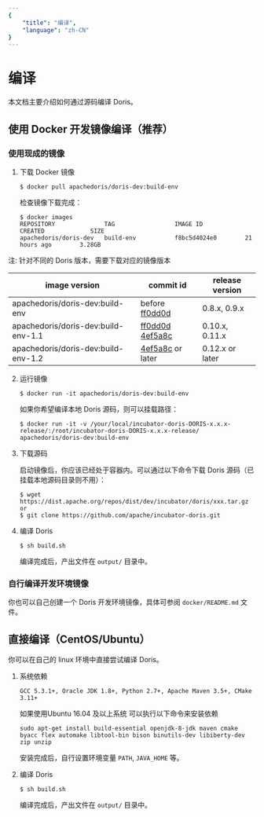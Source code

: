 ```yaml
---
{
    "title": "编译",
    "language": "zh-CN"
}
---
```


<!-- 
Licensed to the Apache Software Foundation (ASF) under one
or more contributor license agreements.  See the NOTICE file
distributed with this work for additional information
regarding copyright ownership.  The ASF licenses this file
to you under the Apache License, Version 2.0 (the
"License"); you may not use this file except in compliance
with the License.  You may obtain a copy of the License at

  http://www.apache.org/licenses/LICENSE-2.0

Unless required by applicable law or agreed to in writing,
software distributed under the License is distributed on an
"AS IS" BASIS, WITHOUT WARRANTIES OR CONDITIONS OF ANY
KIND, either express or implied.  See the License for the
specific language governing permissions and limitations
under the License.
-->

# 编译

本文档主要介绍如何通过源码编译 Doris。

## 使用 Docker 开发镜像编译（推荐）

### 使用现成的镜像

1. 下载 Docker 镜像

    `$ docker pull apachedoris/doris-dev:build-env`
    
    检查镜像下载完成：
    
    ```
    $ docker images
    REPOSITORY              TAG                 IMAGE ID            CREATED             SIZE
    apachedoris/doris-dev   build-env           f8bc5d4024e0        21 hours ago        3.28GB
    ```
    
注: 针对不同的 Doris 版本，需要下载对应的镜像版本

| image version | commit id | release version |
|---|---|---|
| apachedoris/doris-dev:build-env | before [ff0dd0d](https://github.com/apache/incubator-doris/commit/ff0dd0d2daa588f18b6db56f947e813a56d8ec81) | 0.8.x, 0.9.x |
| apachedoris/doris-dev:build-env-1.1 | [ff0dd0d](https://github.com/apache/incubator-doris/commit/ff0dd0d2daa588f18b6db56f947e813a56d8ec81) [4ef5a8c](https://github.com/apache/incubator-doris/commit/4ef5a8c8560351d7fff7ff8fd51c4c7a75e006a8) | 0.10.x, 0.11.x |
| apachedoris/doris-dev:build-env-1.2 | [4ef5a8c](https://github.com/apache/incubator-doris/commit/4ef5a8c8560351d7fff7ff8fd51c4c7a75e006a8) or later | 0.12.x or later

2. 运行镜像

    `$ docker run -it apachedoris/doris-dev:build-env`
    
    如果你希望编译本地 Doris 源码，则可以挂载路径：
    
    ```
    $ docker run -it -v /your/local/incubator-doris-DORIS-x.x.x-release/:/root/incubator-doris-DORIS-x.x.x-release/ apachedoris/doris-dev:build-env
    ```
    
3. 下载源码

    启动镜像后，你应该已经处于容器内。可以通过以下命令下载 Doris 源码（已挂载本地源码目录则不用）：
    
    ```
    $ wget https://dist.apache.org/repos/dist/dev/incubator/doris/xxx.tar.gz
    or
    $ git clone https://github.com/apache/incubator-doris.git
    ```

4. 编译 Doris

    ```
    $ sh build.sh
    ```
    
    编译完成后，产出文件在 `output/` 目录中。

### 自行编译开发环境镜像

你也可以自己创建一个 Doris 开发环境镜像，具体可参阅 `docker/README.md` 文件。


## 直接编译（CentOS/Ubuntu）

你可以在自己的 linux 环境中直接尝试编译 Doris。

1. 系统依赖

    `GCC 5.3.1+, Oracle JDK 1.8+, Python 2.7+, Apache Maven 3.5+, CMake 3.11+`

    如果使用Ubuntu 16.04 及以上系统 可以执行以下命令来安装依赖
    
    `sudo apt-get install build-essential openjdk-8-jdk maven cmake byacc flex automake libtool-bin bison binutils-dev libiberty-dev zip unzip`

    安装完成后，自行设置环境变量 `PATH`, `JAVA_HOME` 等。
    
2. 编译 Doris

    ```
    $ sh build.sh
    ```
    
    编译完成后，产出文件在 `output/` 目录中。
